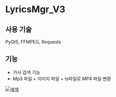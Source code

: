 # LyricsMgr_V3

## 사용 기술
PyQt5, FFMPEG, Requests

## 기능
- 가사 검색 기능
- Mp3 파일 + 이미지 파일 + ts파일로 MP4 파일 변환

[![예제](http://img.youtube.com/vi/UJQaY9R6IgU/10.jpg)](https://youtu.be/UJQaY9R6IgU?t=0s) 
